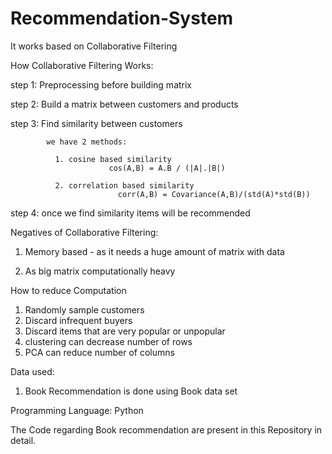 # Recommendation-System
It works based on Collaborative Filtering

How Collaborative Filtering Works:

  step 1: Preprocessing before building matrix
  
  step 2: Build a matrix between customers and products
  
  step 3: Find similarity between customers
  
            we have 2 methods:
            
              1. cosine based similarity
                          cos(A,B) = A.B / (|A|.|B|)
              
              2. correlation based similarity
                            corr(A,B) = Covariance(A,B)/(std(A)*std(B))
                            
   step 4: once we find similarity items will be recommended
   
Negatives of Collaborative Filtering:

1.	Memory based - as it needs a huge amount of matrix with data

2.	As big matrix computationally heavy

How to reduce Computation

1.	Randomly sample customers
2.	Discard infrequent buyers
3.	Discard items that are very popular or unpopular
4.	clustering can decrease number of rows
5.	PCA can reduce number of columns

Data used:

1.	Book Recommendation is done using Book data set

Programming Language: Python

The Code regarding Book recommendation are present in this Repository in detail.

